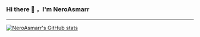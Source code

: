 ### Hi there 👋 ，I'm NeroAsmarr
---

[![NeroAsmarr's GitHub stats](https://github-readme-stats.vercel.app/api?username=neroasmarr&theme=dracula)](https://github.com/anuraghazra/github-readme-stats)
